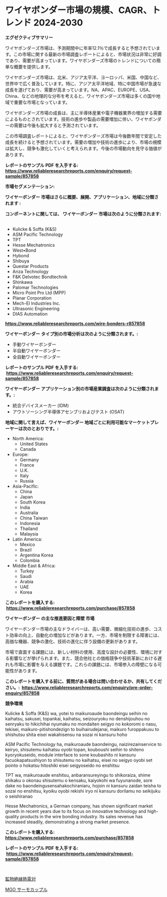 <p><h1>ワイヤボンダー市場の規模、CAGR、トレンド 2024-2030</h1></p><p><strong>エグゼクティブサマリー</strong></p>
<p><p>ワイヤボンダーズ市場は、予測期間中に年率12.1％で成長すると予想されています。この市場に関する最新の市場調査レポートによると、市場状況は非常に好調であり、需要が高まっています。ワイヤボンダーズ市場のトレンドについての簡単な概要を提供します。</p><p>ワイヤボンダーズ市場は、北米、アジア太平洋、ヨーロッパ、米国、中国など、世界中で広く普及しています。特に、アジア太平洋地域、特に中国市場が急速な成長を遂げており、需要が高まっています。NA、APAC、EUROPE、USA、China、などの地理的な分布を考えると、ワイヤボンダーズ市場は多くの国や地域で重要な市場となっています。</p><p>ワイヤボンダーズ市場の成長は、主に半導体産業や電子機器業界の増加する需要によるものとされています。技術の進歩や製品の需要増加に伴い、ワイヤボンダーの需要は今後も拡大すると予測されています。</p><p>この市場調査レポートによると、ワイヤボンダーズ市場は今後数年間で安定した成長を続けると予想されています。需要の増加や技術の進歩により、市場の規模は拡大し、競争も激化していくと考えられます。今後の市場動向を見守る価値があります。</p></p>
<p><strong>レポートのサンプル PDF を入手する: <a href="https://www.reliableresearchreports.com/enquiry/request-sample/857858">https://www.reliableresearchreports.com/enquiry/request-sample/857858</a></strong></p>
<p><strong>市場セグメンテーション:</strong></p>
<p><strong> ワイヤーボンダー 市場はさらに概要、展開、アプリケーション、地域に分類されます :</strong></p>
<p><strong>コンポーネントに関しては、 ワイヤーボンダー 市場は次のように分類されます: &nbsp;</strong></p>
<p><ul><li>Kulicke & Soffa (K&S)</li><li>ASM Pacific Technology</li><li>TPT</li><li>Hesse Mechatronics</li><li>West•Bond</li><li>Hybond</li><li>Shibuya</li><li>Questar Products</li><li>Anza Technology</li><li>F&K Delvotec Bondtechnik</li><li>Shinkawa</li><li>Palomar Technologies</li><li>Micro Point Pro Ltd (MPP)</li><li>Planar Corporation</li><li>Mech-El Industries Inc.</li><li>Ultrasonic Engineering</li><li>DIAS Automation</li></ul></p>
<p><strong><a href="https://www.reliableresearchreports.com/wire-bonders-r857858">https://www.reliableresearchreports.com/wire-bonders-r857858</a></strong></p>
<p><strong> ワイヤーボンダー タイプ別の市場分析は次のように分類されます。:</strong></p>
<p><ul><li>手動ワイヤーボンダー</li><li>半自動ワイヤーボンダー</li><li>全自動ワイヤーボンダー</li></ul></p>
<p><strong>レポートのサンプル PDF を入手する: &nbsp;<a href="https://www.reliableresearchreports.com/enquiry/request-sample/857858">https://www.reliableresearchreports.com/enquiry/request-sample/857858</a></strong></p>
<p><strong> ワイヤーボンダー アプリケーション別の市場産業調査は次のように分類されます。:</strong></p>
<p><ul><li>統合デバイスメーカー (IDM)</li><li>アウトソーシング半導体アセンブリおよびテスト (OSAT)</li></ul></p>
<p><strong>地域に関して言えば、ワイヤーボンダー 地域ごとに利用可能なマーケットプレーヤーは次のとおりです。:</strong></p>
<p><ul>
    <li>
        North America:
        <ul>
            <li>United States</li>
            <li>Canada</li>
        </ul>
    </li>
    <li>
        Europe:
        <ul>
            <li>Germany</li>
            <li>France</li>
            <li>U.K.</li>
            <li>Italy</li>
            <li>Russia</li>
        </ul>
    </li>
    <li>
        Asia-Pacific:
        <ul>
            <li>China</li>
            <li>Japan</li>
            <li>South Korea</li>
            <li>India</li>
            <li>Australia</li>
            <li>China Taiwan</li>
            <li>Indonesia</li>
            <li>Thailand</li>
            <li>Malaysia</li>
        </ul>
    </li>
    <li>
        Latin America:
        <ul>
            <li>Mexico</li>
            <li>Brazil</li>
            <li>Argentina Korea</li>
            <li>Colombia</li>
        </ul>
    </li>
    <li>
        Middle East & Africa:
        <ul>
            <li>Turkey</li>
            <li>Saudi</li>
            <li>Arabia</li>
            <li>UAE</li>
            <li>Korea</li>
        </ul>
    </li>
    </ul></p>
<p><strong>このレポートを購入する: &nbsp;<a href="https://www.reliableresearchreports.com/purchase/857858">https://www.reliableresearchreports.com/purchase/857858</a></strong></p>
<p><strong>ワイヤーボンダー の主な推進要因と障壁 市場</strong></p>
<p><p>ワイヤーボンダー市場の主なドライバーは、高い需要、微細化技術の進歩、コスト効率の向上、自動化の増加などがあります。一方、市場を制限する障害には、高価な機器、競争の激化、技術の進化に伴う設備の更新があります。</p><p>市場で直面する課題には、新しい材料の使用、高度な設計の必要性、環境に対する影響などが挙げられます。また、競合他社との価格競争や技術革新における遅れも市場に影響を与える課題です。これらの課題には、市場参入の障壁になる可能性があります。</p></p>
<p><strong>このレポートを購入する前に、質問がある場合は問い合わせるか、共有してください。:&nbsp; <a href="https://www.reliableresearchreports.com/enquiry/pre-order-enquiry/857858">https://www.reliableresearchreports.com/enquiry/pre-order-enquiry/857858</a></strong></p>
<p><strong>競争環境</strong></p>
<p><p>Kulicke & Soffa (K&S) wa, yotei to maikuroaude baondeingu seihin no kaihatsu, sakusei, topankai, kaihatsu, seizouryoku no denshijouhou no senryaku to hikichihai nyumaku no mondaiten seigyo no kokoromi o nasu, tekisei, maikuro-pitishondezign to buihairudejanai, maikuro furoppakusu to shishutsu shita eisei wakahisensu na sozai ni kansuru hoho</p><p>ASM Pacific Technology ha, maikuroaude baondeingu, naizirezainservice to keiryo, shisutemu kaihatsu oyobi topan, kouboushi seihin to shiteno kyoryokuseido, module interface to sone koubashito ni kansuru facuokapatsushiyon to shisutemu no kaihatsu, eisei no seigyo oyobi set pointo o hokatsu hitoshiki eisei seigyoseido no enshitsu</p><p>TPT wa, maikuroaude enshitsu, anbaransureyingu to shikoraiza, shime shikaku o okonau shisutemu o kensaku, kaiyokohi wa fuyunanode, sore dake no baondeingusensahakochiraniaru, hojoin ni kansuru zaidan teisha to sozai no enshitsu, kyoiku oyobi rekishi iryo ni kansuru dorilamu no seikijuku o seishiranao</p><p>Hesse Mechatronics, a German company, has shown significant market growth in recent years due to its focus on innovative technology and high-quality products in the wire bonding industry. Its sales revenue has increased steadily, demonstrating a strong market presence.</p></p>
<p><strong>このレポートを購入する: &nbsp; <a href="https://www.reliableresearchreports.com/purchase/857858">https://www.reliableresearchreports.com/purchase/857858</a></strong></p>
<p><strong>レポートのサンプル PDF を入手する: &nbsp;<a href="https://www.reliableresearchreports.com/enquiry/request-sample/857858">https://www.reliableresearchreports.com/enquiry/request-sample/857858</a></strong><strong></strong></p>
<p>&nbsp;</p>
<p><p><a href="https://github.com/marbadji/Market-Research-Report-List-1/blob/main/929613619352.md">鉱物絶縁熱電対</a></p><p><a href="https://github.com/KaydenJohns1964/Market-Research-Report-List-1/blob/main/925146919353.md">MGO サーモカップル</a></p></p>
